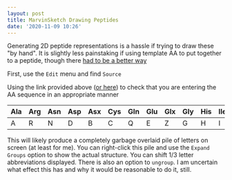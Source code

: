 ```yaml
---
layout: post
title: MarvinSketch Drawing Peptides
date: '2020-11-09 10:26'
---
```


Generating 2D peptide representations is a hassle if trying to draw these "by hand". It is slightly less painstaking if using template AA to put together to a peptide, though there [had to be a better way](http://infochim.u-strasbg.fr/webserv/marvin/help/formats/seq-doc.html)

First, use the `Edit` menu and find `Source`

Using the link provided above ([or here](http://infochim.u-strasbg.fr/webserv/marvin/help/formats/seq-doc.html)) to check that you are entering the AA sequence in an appropriate manner

|Ala|Arg|Asn|Asp|Asx|Cys|Gln|Glu|Glx|Gly|His|Ile|Leu|Lys|Met|Phe|Pro|Pyl|Sec|Ser|Thr|Try|Tyr|Val|Xaa|Xle|
|-|-|-|-|-|-|-|-|-|-|-|-|-|-|-|-|-|-|-|-|-|-|-|-|-|-|
|A|R|N|D|B|C|Q|E|Z|G|H|I|L|K|M|F|P|O|U|S|T|W|Y|V|X|J|

This will likely produce a completely garbage overlaid pile of letters on screen (at least for me). You can right-click this pile and use the `Expand Groups` option to show the actual structure. You can shift 1/3 letter abbreviations displayed. There is also an option to `ungroup`. I am uncertain what effect this has and why it would be reasonable to do it, still.
